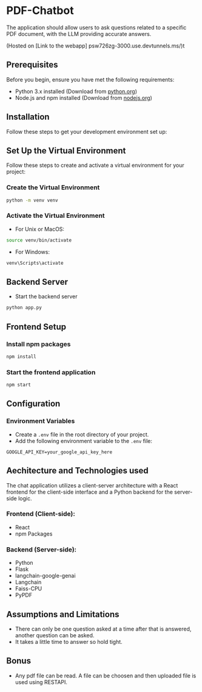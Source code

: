 # PDF-Chatbot

The application should allow users to ask questions related to a specific PDF document, with the LLM providing accurate answers. 

(Hosted on [Link to the webapp] psw726zg-3000.use.devtunnels.ms/)t

## Prerequisites

Before you begin, ensure you have met the following requirements:
- Python 3.x installed (Download from [python.org](https://www.python.org/downloads/))
- Node.js and npm installed (Download from [nodejs.org](https://nodejs.org/en/download/))

## Installation

Follow these steps to get your development environment set up:

## Set Up the Virtual Environment

Follow these steps to create and activate a virtual environment for your project:

### Create the Virtual Environment

```bash
python -m venv venv
```

### Activate the Virtual Environment

- For Unix or MacOS:
```bash
source venv/bin/activate
```

- For Windows:
```bash
venv\Scripts\activate
```
## Backend Server
- Start the backend server
```bash
python app.py
```


## Frontend Setup

### Install npm packages
```bash
npm install
```

### Start the frontend application
```bash
npm start
```
## Configuration

### Environment Variables

- Create a `.env` file in the root directory of your project.
- Add the following environment variable to the `.env` file:

```plaintext
GOOGLE_API_KEY=your_google_api_key_here
```

## Aechitecture and Technologies used
The chat application utilizes a client-server architecture with a React frontend for the client-side interface and a Python backend for the server-side logic. 

### Frontend (Client-side):
- React
- npm Packages


### Backend (Server-side):
- Python
- Flask 
- langchain-google-genai 
- Langchain
- Faiss-CPU 
- PyPDF

## Assumptions and Limitations
- There can only be one question asked at a time after that is answered, another question can be asked.
- It takes a little time to answer so hold tight.

## Bonus
- Any pdf file can be read. A file can be choosen and then uploaded file is used using RESTAPI. 





